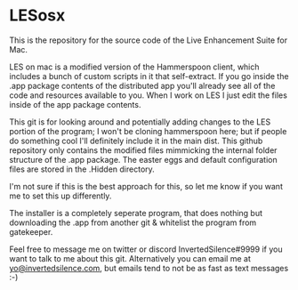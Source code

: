 # LESosx
This is the repository for the source code of the Live Enhancement Suite for Mac.

LES on mac is a modified version of the Hammerspoon client, which includes a bunch of custom scripts in it that self-extract.
If you go inside the .app package contents of the distributed app you'll already see all of the code and resources available to you.
When I work on LES I just edit the files inside of the app package contents.

This git is for looking around and potentially adding changes to the LES portion of the program; I won't be cloning hammerspoon here; but if people do something cool I'll definitely include it in the main dist.
This github repository only contains the modified files mimmicking the internal folder structure of the .app package.
The easter eggs and default configuration files are stored in the .Hidden directory.

I'm not sure if this is the best approach for this, so let me know if you want me to set this up differently.

The installer is a completely seperate program, that does nothing but downloading the .app from another git & whitelist the program from gatekeeper.

Feel free to message me on twitter or discord InvertedSilence#9999 if you want to talk to me about this git. 
Alternatively you can email me at yo@invertedsilence.com, but emails tend to not be as fast as text messages :-)
